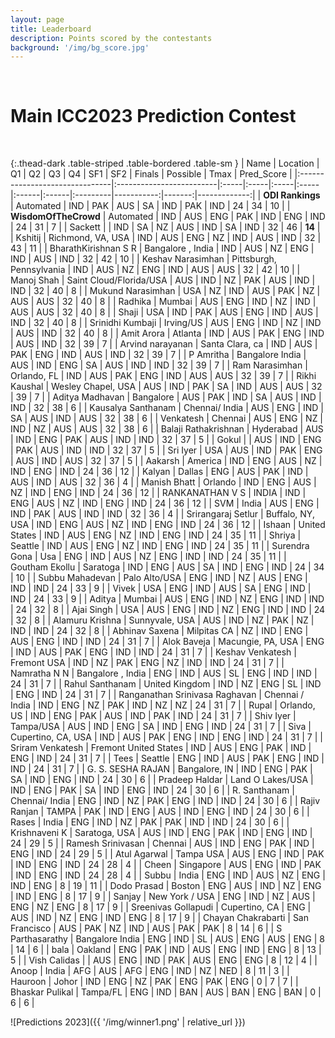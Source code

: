 ```yaml
---
layout: page
title: Leaderboard
description: Points scored by the contestants
background: '/img/bg_score.jpg'
---
```


&nbsp;
&nbsp;
&nbsp;

# Main ICC2023 Prediction Contest

&nbsp;
&nbsp;

{:.thead-dark .table-striped .table-bordered .table-sm }
| Name                           | Location                 | Q1   | Q2   | Q3   | Q4   | SF1   | SF2   | Finals   |   Possible |   Tmax |   Pred_Score |
|:-------------------------------|:-------------------------|:-----|:-----|:-----|:-----|:------|:------|:---------|-----------:|-------:|-------------:|
| **ODI Rankings**                   | Automated                | IND  | PAK  | AUS  | SA   | IND   | PAK   | IND      |         24 |     34 |           10 |
| **WisdomOfTheCrowd**               | Automated                | IND  | AUS  | ENG  | PAK  | IND   | ENG   | IND      |         24 |     31 |            7 |
| Sackett                        |                          | IND  | SA   | NZ   | AUS  | IND   | SA    | IND      |         32 |     46 |           **14** |
| Kshitij                        | Richmond, VA, USA        | IND  | AUS  | ENG  | NZ   | IND   | AUS   | IND      |         32 |     43 |           11 |
| BharathKirishnan S R           | Bangalore , India        | IND  | AUS  | NZ   | ENG  | IND   | AUS   | IND      |         32 |     42 |           10 |
| Keshav Narasimhan              | Pittsburgh, Pennsylvania | IND  | AUS  | NZ   | ENG  | IND   | AUS   | AUS      |         32 |     42 |           10 |
| Manoj  Shah                    | Saint Cloud/Florida/USA  | AUS  | IND  | NZ   | PAK  | AUS   | IND   | IND      |         32 |     40 |            8 |
| Mukund Narasimhan              | USA                      | NZ   | IND  | AUS  | PAK  | NZ    | AUS   | AUS      |         32 |     40 |            8 |
| Radhika                        | Mumbai                   | AUS  | ENG  | IND  | NZ   | IND   | AUS   | AUS      |         32 |     40 |            8 |
| Shaji                          | USA                      | IND  | PAK  | AUS  | ENG  | IND   | AUS   | IND      |         32 |     40 |            8 |
| Srinidhi Kumbaji               | Irving/US                | AUS  | ENG  | IND  | NZ   | IND   | AUS   | IND      |         32 |     40 |            8 |
| Amit Arora                     | Atlanta                  | IND  | AUS  | PAK  | ENG  | IND   | AUS   | IND      |         32 |     39 |            7 |
| Arvind narayanan               | Santa Clara, ca          | IND  | AUS  | PAK  | ENG  | IND   | AUS   | IND      |         32 |     39 |            7 |
| P Amritha                      | Bangalore India          | AUS  | IND  | ENG  | SA   | AUS   | IND   | IND      |         32 |     39 |            7 |
| Ram Narasimhan                 | Orlando, FL              | IND  | AUS  | PAK  | ENG  | IND   | AUS   | AUS      |         32 |     39 |            7 |
| Rikhi Kaushal                  | Wesley Chapel, USA       | AUS  | IND  | PAK  | SA   | IND   | AUS   | AUS      |         32 |     39 |            7 |
| Aditya Madhavan                | Bangalore                | AUS  | PAK  | IND  | SA   | AUS   | IND   | IND      |         32 |     38 |            6 |
| Kausalya Santhanam             | Chennai/ India           | AUS  | ENG  | IND  | SA   | AUS   | IND   | AUS      |         32 |     38 |            6 |
| Venkatesh                      | Chennai                  | AUS  | ENG  | NZ   | IND  | NZ    | AUS   | AUS      |         32 |     38 |            6 |
| Balaji Rathakrishnan           | Hyderabad                | AUS  | IND  | ENG  | PAK  | AUS   | IND   | IND      |         32 |     37 |            5 |
| Gokul                          |                          | AUS  | IND  | ENG  | PAK  | AUS   | IND   | IND      |         32 |     37 |            5 |
| Sri Iyer                       | USA                      | AUS  | IND  | PAK  | ENG  | AUS   | IND   | AUS      |         32 |     37 |            5 |
| Aakarsh                        | America                  | IND  | ENG  | AUS  | NZ   | IND   | ENG   | IND      |         24 |     36 |           12 |
| Kalyan                         | Dallas                   | ENG  | AUS  | PAK  | IND  | AUS   | IND   | AUS      |         32 |     36 |            4 |
| Manish Bhatt                   | Orlando                  | IND  | ENG  | AUS  | NZ   | IND   | ENG   | IND      |         24 |     36 |           12 |
| RANKANATHAN V S                | INDIA                    | IND  | ENG  | AUS  | NZ   | IND   | ENG   | IND      |         24 |     36 |           12 |
| SVM                            | India                    | AUS  | ENG  | IND  | PAK  | AUS   | IND   | IND      |         32 |     36 |            4 |
| Srirangaraj Setlur             | Buffalo, NY, USA         | IND  | ENG  | AUS  | NZ   | IND   | ENG   | IND      |         24 |     36 |           12 |
| Ishaan                         | United States            | IND  | AUS  | ENG  | NZ   | IND   | ENG   | IND      |         24 |     35 |           11 |
| Shriya                         | Seattle                  | IND  | AUS  | ENG  | NZ   | IND   | ENG   | IND      |         24 |     35 |           11 |
| Surendra Gona                  | Usa                      | ENG  | IND  | AUS  | NZ   | ENG   | IND   | IND      |         24 |     35 |           11 |
| Goutham Ekollu                 | Saratoga                 | IND  | ENG  | AUS  | SA   | IND   | ENG   | IND      |         24 |     34 |           10 |
| Subbu Mahadevan                | Palo Alto/USA            | ENG  | IND  | NZ   | AUS  | ENG   | IND   | IND      |         24 |     33 |            9 |
| Vivek                          | USA                      | ENG  | IND  | AUS  | SA   | ENG   | IND   | IND      |         24 |     33 |            9 |
| Aditya                         | Mumbai                   | AUS  | ENG  | IND  | NZ   | ENG   | IND   | IND      |         24 |     32 |            8 |
| Ajai Singh                     | USA                      | AUS  | ENG  | IND  | NZ   | ENG   | IND   | IND      |         24 |     32 |            8 |
| Alamuru Krishna                | Sunnyvale, USA           | AUS  | IND  | NZ   | PAK  | NZ    | IND   | IND      |         24 |     32 |            8 |
| Abhinav Saxena                 | Milpitas CA              | NZ   | IND  | ENG  | AUS  | ENG   | IND   | IND      |         24 |     31 |            7 |
| Alok Baveja                    | Macungie, PA, USA        | ENG  | IND  | AUS  | PAK  | ENG   | IND   | IND      |         24 |     31 |            7 |
| Keshav Venkatesh               | Fremont USA              | IND  | NZ   | PAK  | ENG  | NZ    | IND   | IND      |         24 |     31 |            7 |
| Namratha N N                   | Bangalore , India        | ENG  | IND  | AUS  | SL   | ENG   | IND   | IND      |         24 |     31 |            7 |
| Rahul Santhanam                | United Kingdom           | IND  | NZ   | ENG  | SL   | IND   | ENG   | IND      |         24 |     31 |            7 |
| Ranganathan Srinivasa Raghavan | Chennai / India          | IND  | ENG  | NZ   | PAK  | IND   | NZ    | NZ       |         24 |     31 |            7 |
| Rupal                          | Orlando, US              | IND  | ENG  | PAK  | AUS  | IND   | PAK   | IND      |         24 |     31 |            7 |
| Shiv Iyer                      | Tampa/USA                | AUS  | IND  | ENG  | SA   | IND   | ENG   | IND      |         24 |     31 |            7 |
| Siva                           | Cupertino, CA, USA       | IND  | AUS  | PAK  | ENG  | IND   | ENG   | IND      |         24 |     31 |            7 |
| Sriram Venkatesh               | Fremont United States    | IND  | AUS  | ENG  | PAK  | IND   | ENG   | IND      |         24 |     31 |            7 |
| Tees                           | Seattle                  | ENG  | IND  | AUS  | PAK  | ENG   | IND   | IND      |         24 |     31 |            7 |
| G. S. SESHA RAJAN              | Bangalore, IN            | IND  | ENG  | PAK  | SA   | IND   | ENG   | IND      |         24 |     30 |            6 |
| Pradeep Haldar                 | Land O Lakes/USA         | IND  | ENG  | PAK  | SA   | IND   | ENG   | IND      |         24 |     30 |            6 |
| R. Santhanam                   | Chennai/ India           | ENG  | IND  | NZ   | PAK  | ENG   | IND   | IND      |         24 |     30 |            6 |
| Rajiv Ranjan                   | TAMPA                    | PAK  | IND  | ENG  | AUS  | IND   | ENG   | IND      |         24 |     30 |            6 |
| Rases                          | India                    | ENG  | IND  | NZ   | PAK  | PAK   | IND   | IND      |         24 |     30 |            6 |
| Krishnaveni K                  | Saratoga, USA            | AUS  | IND  | ENG  | PAK  | IND   | ENG   | IND      |         24 |     29 |            5 |
| Ramesh Srinivasan              | Chennai                  | AUS  | IND  | ENG  | PAK  | IND   | ENG   | IND      |         24 |     29 |            5 |
| Atul Agarwal                   | Tampa USA                | AUS  | ENG  | IND  | PAK  | IND   | ENG   | IND      |         24 |     28 |            4 |
| Cheen                          | Singapore                | AUS  | ENG  | IND  | PAK  | IND   | ENG   | IND      |         24 |     28 |            4 |
| Subbu                          | India                    | ENG  | IND  | AUS  | NZ   | ENG   | IND   | ENG      |          8 |     19 |           11 |
| Dodo Prasad                    | Boston                   | ENG  | AUS  | IND  | NZ   | ENG   | IND   | ENG      |          8 |     17 |            9 |
| Sanjay                         | New York / USA           | ENG  | IND  | NZ   | AUS  | ENG   | NZ    | ENG      |          8 |     17 |            9 |
| Sreenivas Gollapudi            | Cupertino, CA            | ENG  | AUS  | IND  | NZ   | ENG   | IND   | ENG      |          8 |     17 |            9 |
| Chayan Chakrabarti             | San Francisco            | AUS  | PAK  | NZ   | IND  | AUS   | PAK   | PAK      |          8 |     14 |            6 |
| S Parthasarathy                | Bangalore India          | ENG  | IND  | SL   | AUS  | ENG   | AUS   | ENG      |          8 |     14 |            6 |
| bala                           | Oakland                  | ENG  | PAK  | IND  | AUS  | ENG   | IND   | ENG      |          8 |     13 |            5 |
| Vish Calidas                   |                          | AUS  | ENG  | IND  | PAK  | AUS   | ENG   | ENG      |          8 |     12 |            4 |
| Anoop                          | India                    | AFG  | AUS  | AFG  | ENG  | IND   | NZ    | NED      |          8 |     11 |            3 |
| Hauroon                        | Johor                    | IND  | ENG  | NZ   | PAK  | ENG   | PAK   | ENG      |          0 |      7 |            7 |
| Bhaskar Pulikal                | Tampa/FL                 | ENG  | IND  | BAN  | AUS  | BAN   | ENG   | BAN      |          0 |      6 |            6 |


![Predictions 2023]({{ '/img/winner1.png' | relative_url }})
